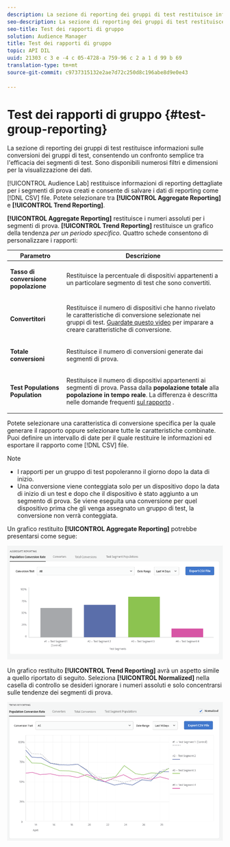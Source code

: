 ```yaml
---
description: La sezione di reporting dei gruppi di test restituisce informazioni sulle conversioni dei gruppi di test, consentendo un confronto semplice tra l'efficacia dei segmenti di test. Sono disponibili numerosi filtri e dimensioni per la visualizzazione dei dati.
seo-description: La sezione di reporting dei gruppi di test restituisce informazioni sulle conversioni dei gruppi di test, consentendo un confronto semplice tra l'efficacia dei segmenti di test. Sono disponibili numerosi filtri e dimensioni per la visualizzazione dei dati.
seo-title: Test dei rapporti di gruppo
solution: Audience Manager
title: Test dei rapporti di gruppo
topic: API DIL
uuid: 21303 c 3 e -4 c 05-4728-a 759-96 c 2 a 1 d 99 b 69
translation-type: tm+mt
source-git-commit: c9737315132e2ae7d72c250d8c196abe8d9e0e43

---
```



# Test dei rapporti di gruppo {#test-group-reporting}

La sezione di reporting dei gruppi di test restituisce informazioni sulle conversioni dei gruppi di test, consentendo un confronto semplice tra l&#39;efficacia dei segmenti di test. Sono disponibili numerosi filtri e dimensioni per la visualizzazione dei dati.

[!UICONTROL Audience Lab] restituisce informazioni di reporting dettagliate per i segmenti di prova creati e consente di salvare i dati di reporting come [!DNL CSV] file. Potete selezionare tra **[!UICONTROL Aggregate Reporting]** e **[!UICONTROL Trend Reporting]**.

**[!UICONTROL Aggregate Reporting]** restituisce i numeri assoluti per i segmenti di prova. **[!UICONTROL Trend Reporting]** restituisce un grafico della tendenza *per un periodo specifico*. Quattro schede consentono di personalizzare i rapporti:

<table id="table_446384AE9A36408A9C570CB7DB72C3D6"> 
 <thead> 
  <tr> 
   <th colname="col1" class="entry"> Parametro </th> 
   <th colname="col2" class="entry"> Descrizione </th> 
  </tr> 
 </thead>
 <tbody> 
  <tr> 
   <td colname="col1"> <p> <b><span class="uicontrol"> Tasso di conversione popolazione</span></b> </p> </td> 
   <td colname="col2"> <p>Restituisce la percentuale di dispositivi appartenenti a un particolare segmento di test che sono convertiti. </p> </td> 
  </tr> 
  <tr> 
   <td colname="col1"> <p> <b><span class="uicontrol"> Convertitori</span></b> </p> </td> 
   <td colname="col2"> <p>Restituisce il numero di dispositivi che hanno rivelato le caratteristiche di conversione selezionate nei gruppi di test. <a href="https://helpx.adobe.com/audience-manager/kt/using/creating-conversion-traits-feature-video-use.html" format="https" scope="external"> Guardate questo video</a> per imparare a creare caratteristiche di conversione. </p> </td> 
  </tr> 
  <tr> 
   <td colname="col1"> <p> <b><span class="uicontrol"> Totale conversioni</span></b> </p> </td> 
   <td colname="col2"> <p>Restituisce il numero di conversioni generate dai segmenti di prova. </p> </td> 
  </tr> 
  <tr> 
   <td colname="col1"> <p> <b><span class="uicontrol"> Test Populations Population</span></b> </p> </td> 
   <td colname="col2"> <p>Restituisce il numero di dispositivi appartenenti ai segmenti di prova. Passa dalla <b><span class="uicontrol"> popolazione totale</span></b> alla <b><span class="uicontrol"> popolazione in tempo reale</span></b>. La differenza è descritta nelle domande frequenti <a href="../../faq/faq-reporting.md"> sul rapporto</a> . </p> </td>
  </tr>
 </tbody>
</table>

Potete selezionare una caratteristica di conversione specifica per la quale generare il rapporto oppure selezionare tutte le caratteristiche combinate. Puoi definire un intervallo di date per il quale restituire le informazioni ed esportare il rapporto come [!DNL CSV] file.

>[!NOTE]
>
>* I rapporti per un gruppo di test popoleranno il giorno dopo la data di inizio.
>* Una conversione viene conteggiata solo per un dispositivo dopo la data di inizio di un test e dopo che il dispositivo è stato aggiunto a un segmento di prova. Se viene eseguita una conversione per quel dispositivo prima che gli venga assegnato un gruppo di test, la conversione non verrà conteggiata.


Un grafico restituito **[!UICONTROL Aggregate Reporting]** potrebbe presentarsi come segue:

![](assets/aggregate-reporting.PNG)

Un grafico restituito **[!UICONTROL Trend Reporting]** avrà un aspetto simile a quello riportato di seguito. Seleziona **[!UICONTROL Normalized]** nella casella di controllo se desideri ignorare i numeri assoluti e solo concentrarsi sulle tendenze dei segmenti di prova.

![](assets/trend-reporting.PNG)